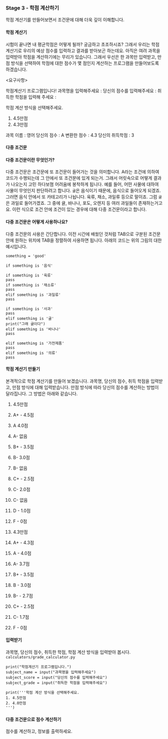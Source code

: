 ### Stage 3 - 학점 계산하기

학점 계산기를 만들어보면서 조건문에 대해 더욱 깊이 이해합니다.

#### 학점 계산기

시험이 끝나면 내 평균학점은 어떻게 될까? 궁금하고 초조하시죠? 그래서 우리는 학점 계산기로
우리의 예상 점수를 입력하고 결과를 받아보곤 하는데요. 아직은 여려 과목을 입력받아 학점을
계산하기에는 무리가 있습니다. 그래서 우선은 한 과목만 입력받고, 만점 방식을 선택하여 학점에
대한 점수가 몇 점인지 계산하는 프로그램을 만들어보도록 하겠습니다.

<요구사항>

학점계산기 프로그램입니다!
과목명을 입력해주세요 :
당신의 점수를 입력해주세요 :
취득한 학점을 입력해 주세요 :

학점 계산 방식을 선택해주세요.

1. 4.5만점
2. 4.3만점

과목 이름 : 영어
당신의 점수 : A
변환한 점수 : 4.3
당신의 취득학점 : 3

#### 다중 조건문

#### 다중 조건문이란 무엇인가?

다중 조건문은 조건문에 또 조건문이 들어가는 것을 의미합니다. A라는 조건에 의하여 코드가
수행되는데 그 안에서 또 조건문에 있게 되는거. 그래서 머릿속으로 어떻게 결과가 나오는지 고민
하다보졈 어려움에 봉착하게 됩니다. 예를 들어, 어떤 사물에 대하여 사물이 무엇인지 판단하려고 합니다.
`귤`은 음식이기 때문에, 음식으로 들어오게 되겠죠. 그러면 음식 안에서 또 카테고리가 나뉩니다.
육류, 채소, 과일류 등으로 말이죠. 그럼 `귤`은 과일로 들어가겠죠. 그 중에 귤, 바나나, 포도, 오렌지 등
여러 과일들이 존재하는거고요. 이런 식으로 조건 안에 조건이 있는 경우에 대해 다중 조건문이라고 합니다.

#### 다중 조건문은 어떻게 사용하나요?

다중 조건문의 사용은 간단합니다. 이전 시간에 배웠던 것처럼 TAB으로 구분된 조건문 안에 원하는
위치에 TAB을 정렬하여 사용하면 됩니다. 아래의 코드는 위의 그림의 대한 예시입니다.

```
something = 'good'

if something is '음식'

if something is '육류'
pass
if something is '채소류'
pass
elif something is '과일류'
pass

if something is '사과'
pass
elif something is '귤'
print("그래 귤이다")
elif something is '바나나'
pass

elif something is '가전제품'
pass
elif something is '의류'
pass
```

#### 학점 계산기 만들기

본격적으로 학점 계산기를 만들어 보겠습니다. 과목명, 당신의 점수, 취득 학점을 입력받고, 만점 방식에
대해 입력받습니다. 만점 방식에 따라 당신의 점수를 계산하는 방법이 달라집니다. 그 방법은 아래와 같습니다.

1. 4.5만점
2. A+ - 4.5점
3. A 4.0점
4. A- 없음
5. B+ - 3.5점
6. B- 3.0점
7. B- 없음
8. C+ - 2.5점
9. C- 2.0점
10. C- 없음
11. D - 1.0점
12. F - 0점

13. 4.3만점
14. A+ - 4.3점
15. A - 4.0점
16. A- 3.7점
17. B+ - 3.5점
18. B - 3.0점
19. B- - 2.7점
20. C+ - 2.5점
21. C- 1.7점
22. F - 0점

#### 입력받기

과목명, 당신의 점수, 취득한 학점, 학점 계산 방식을 입력받아 봅시다.
`calculators/grade_calculator.py`

```
print("학점계산기 프로그램입니다.")
subject_name = input("과목명을 입력해주세요")
subject_score = input("당신의 점수를 입력해주세요")
subject_grade = input("취득한 학점을 입력해주세요")

print('''학점 계산 방식을 선택해주세요.
1. 4.5만점
2. 4.0만점
''')
```

#### 다중 조건문으로 점수 계산하기

점수를 계산하고, 정보를 출력하세요.
